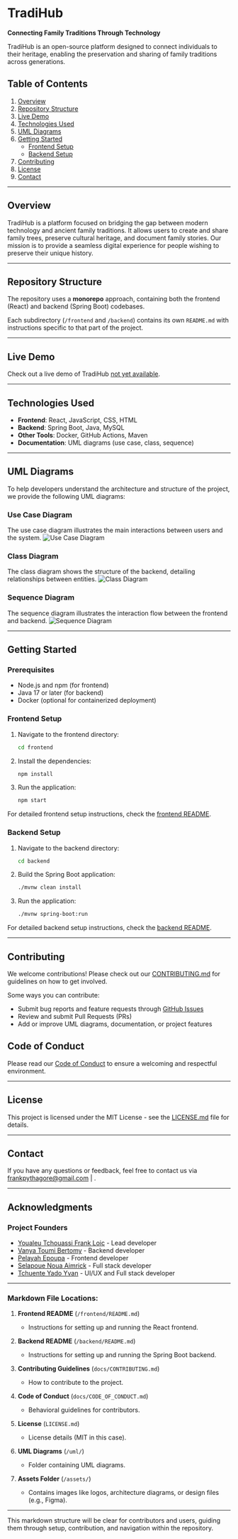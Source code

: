 # TradiHub

**Connecting Family Traditions Through Technology**

TradiHub is an open-source platform designed to connect individuals to their heritage, enabling the preservation and sharing of family traditions across generations.

## Table of Contents
1. [Overview](#overview)
2. [Repository Structure](#repository-structure)
3. [Live Demo](#live-demo)
4. [Technologies Used](#technologies-used)
5. [UML Diagrams](#uml-diagrams)
6. [Getting Started](#getting-started)
    - [Frontend Setup](#frontend-setup)
    - [Backend Setup](#backend-setup)
7. [Contributing](#contributing)
8. [License](#license)
9. [Contact](#contact)

---

## Overview

TradiHub is a platform focused on bridging the gap between modern technology and ancient family traditions. It allows users to create and share family trees, preserve cultural heritage, and document family stories. Our mission is to provide a seamless digital experience for people wishing to preserve their unique history.

---

## Repository Structure

The repository uses a **monorepo** approach, containing both the frontend (React) and backend (Spring Boot) codebases.


Each subdirectory (`/frontend` and `/backend`) contains its own `README.md` with instructions specific to that part of the project.

---

## Live Demo

Check out a live demo of TradiHub [not yet available](https://example.com).

---

## Technologies Used

- **Frontend**: React, JavaScript, CSS, HTML
- **Backend**: Spring Boot, Java, MySQL
- **Other Tools**: Docker, GitHub Actions, Maven
- **Documentation**: UML diagrams (use case, class, sequence)

---

## UML Diagrams

To help developers understand the architecture and structure of the project, we provide the following UML diagrams:

### Use Case Diagram
The use case diagram illustrates the main interactions between users and the system.
![Use Case Diagram](uml/usecase-diagram.png)

### Class Diagram
The class diagram shows the structure of the backend, detailing relationships between entities.
![Class Diagram](uml/class-diagram.png)

### Sequence Diagram
The sequence diagram illustrates the interaction flow between the frontend and backend.
![Sequence Diagram](uml/sequence-diagram.png)

---

## Getting Started

### Prerequisites
- Node.js and npm (for frontend)
- Java 17 or later (for backend)
- Docker (optional for containerized deployment)

### Frontend Setup

1. Navigate to the frontend directory:
   ```bash
   cd frontend
2. Install the dependencies:
   ```bash
   npm install
3. Run the application:
   ```bash
   npm start
For detailed frontend setup instructions, check the [frontend README](frontend/README.md).
### Backend Setup
1. Navigate to the backend directory:
   ```bash
   cd backend

3. Build the Spring Boot application:
   ```bash
   ./mvnw clean install

5. Run the application:
   ```bash
   ./mvnw spring-boot:run

For detailed backend setup instructions, check the [backend README](backend/README.md).

---

## Contributing
We welcome contributions! Please check out our [CONTRIBUTING.md](docs/CONTRIBUTING.md) for guidelines on how to get involved.

Some ways you can contribute:
- Submit bug reports and feature requests through [GitHub Issues]()
- Review and submit Pull Requests (PRs)
- Add or improve UML diagrams, documentation, or project features

## Code of Conduct
Please read our [Code of Conduct](docs/CODE_OF_CONDUCT.md) to ensure a welcoming and respectful environment.

---

## License 
This project is licensed under the MIT License - see the [LICENSE.md](LICENSE.md) file for details.

---

## Contact
If you have any questions or feedback, feel free to contact us via frankpythagore@gmail.com | .


---

## Acknowledgments
### Project Founders
- [Youaleu Tchouassi Frank Loic](https://pythagore.vercel.app/) - Lead developer
- [Vanya Toumi Bertomy]() - Backend developer
- [Pelayah Epoupa]() - Frontend developer
- [Selapoue Noua Aimrick]() - Full stack developer
- [Tchuente Yado Yvan]() - UI/UX and Full stack developer


---

### Markdown File Locations:

1. **Frontend README** (`/frontend/README.md`)
   - Instructions for setting up and running the React frontend.

2. **Backend README** (`/backend/README.md`)
   - Instructions for setting up and running the Spring Boot backend.

3. **Contributing Guidelines** (`docs/CONTRIBUTING.md`)
   - How to contribute to the project.

4. **Code of Conduct** (`docs/CODE_OF_CONDUCT.md`)
   - Behavioral guidelines for contributors.

5. **License** (`LICENSE.md`)
   - License details (MIT in this case).

6. **UML Diagrams** (`/uml/`)
   - Folder containing UML diagrams.

7. **Assets Folder** (`/assets/`)
   - Contains images like logos, architecture diagrams, or design files (e.g., Figma).

---

This markdown structure will be clear for contributors and users, guiding them through setup, contribution, and navigation within the repository.
